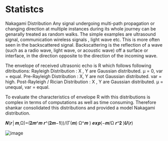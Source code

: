 # Statistcs
Nakagami Distribution
Any signal undergoing multi-path propagation or changing direction at multiple instances during its whole journey can be genarally treated as random walks. The simple examples are ultrasound signal, communication wireless signals , light wave etc. This is more often seen in the backscattered signal. Backscattering is the reflection of a wave (such as a radio wave, light wave, or acoustic wave) off a surface or interface, in the direction opposite to the direction of the incoming wave.

The envelope of received ultrasonic echo is R which follows following ditributions:
Rayleigh Distribution : X , Y are Gaussian distributed. μ = 0, var = equal.
Pre-Rayleigh Distribution : X, Y are not Gaussian distributed. var = high.
Post-Rayleigh / Rician Distribution : X , Y are Gaussian distributed. μ = unequal, var = equal.

To evaluate the characteristics of envelope R with this distributions is complex in terms of computations as well as time consuming. Therefore shankar consolidated this distributions and provided a model Nakagami distribution.

𝑵(𝒓│𝒎,Ω)=(𝟐𝒎^𝒎 𝒓^(𝟐𝒎−𝟏))/(Γ(𝒎) Ω^𝒎 ) 𝒆𝒙𝒑(−𝒎/Ω 𝒓^𝟐 )𝑼(𝒓)



![image](https://user-images.githubusercontent.com/94117639/211752247-9ec81162-de58-4da5-abd0-877550fe0766.png)
